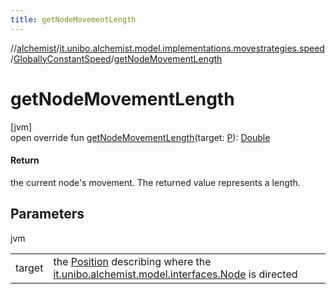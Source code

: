 ```yaml
---
title: getNodeMovementLength
---
```

//[alchemist](../../../index.html)/[it.unibo.alchemist.model.implementations.movestrategies.speed](../index.html)/[GloballyConstantSpeed](index.html)/[getNodeMovementLength](get-node-movement-length.html)



# getNodeMovementLength



[jvm]\
open override fun [getNodeMovementLength](get-node-movement-length.html)(target: [P](index.html)): [Double](https://kotlinlang.org/api/latest/jvm/stdlib/kotlin/-double/index.html)



#### Return



the current node's movement. The returned value represents a length.



## Parameters


jvm

| | |
|---|---|
| target | the [Position](../../it.unibo.alchemist.model.interfaces/-position/index.html) describing where the [it.unibo.alchemist.model.interfaces.Node](../../it.unibo.alchemist.model.interfaces/-node/index.html) is directed |




